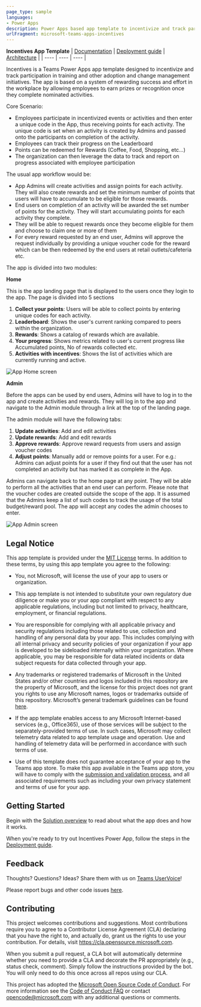 ```yaml
---
page_type: sample
languages:
- Power Apps
description: Power Apps based app template to incentivize and track participation in training and other adoption and change management initiatives.
urlFragment: microsoft-teams-apps-incentives
---
```



**Incentives App Template**
| [Documentation](https://github.com/OfficeDev/microsoft-teams-apps-incentives/wiki/Solution-overview) | [Deployment guide](https://github.com/OfficeDev/microsoft-teams-apps-incentives/wiki/Deployement-guide) | [Architecture](https://github.com/OfficeDev/microsoft-teams-apps-incentives/wiki/Solution-overview) |
| ---- | ---- | ---- |

Incentives is a Teams Power Apps app template designed to incentivize and track participation in training and other adoption and change management initiatives.
The app is based on a system of rewarding success and effort in the workplace by allowing employees to earn prizes or recognition once they complete nominated activities.

Core Scenario:
- Employees participate in incentivized events or activities and then enter a unique code in the App, thus receiving points for each activity. The unique code is set when an activity is created by Admins and passed onto the participants on completion of the activity.
- Employees can track their progress on the Leaderboard
- Points can be redeemed for Rewards (Coffee, Food, Shopping, etc…)
- The organization can then leverage the data to track and report on progress associated with employee participation

The usual app workflow would be:
- App Admins will create activities and assign points for each activity. They will also create rewards and set the minimum number of points that users will have to accumulate to be eligible for those rewards.
- End users on completion of an activity will be awarded the set number of points for the activity. They will start accumulating points for each activity they complete.
- They will be able to request rewards once they become eligible for them and choose to claim one or more of them
- For every reward requested by an end user, Admins will approve the request individually by providing a unique voucher code for the reward which can be then redeemed by the end users at retail outlets/cafeteria etc.

The app is divided into two modules:

**Home**

This is the app landing page that is displayed to the users once they login to the app. The page is divided into 5 sections
1. **Collect your points**: Users will be able to collect points by entering unique codes for each activity.
2. **Leaderboard**: Shows the user's current ranking compared to peers within the organization. 
3. **Rewards**: Shows a catalog of rewards which are available.
4. **Your progress**: Shows metrics related to user's current progress like Accumulated points, No of rewards collected etc.  
5. **Activities with incentives**: Shows the list of activities which are currently running and active.

![App Home screen](https://github.com/OfficeDev/microsoft-teams-apps-incentives/wiki/Images/IncentivesApp-PersonalScope.png)

**Admin**

Before the apps can be used by end users, Admins will have to log in to the app and create activities and rewards. They will log in to the app and navigate to the Admin module through a link at the top of the landing page.

The admin module will have the following tabs:
1. **Update activities**: Add and edit activities 
2. **Update rewards**: Add and edit rewards
3. **Approve rewards**: Approve reward requests from users and assign voucher codes
4. **Adjust points**: Manually add or remove points for a user. For e.g.: Admins can adjust points for a user if they find out that the user has not completed an activity but has marked it as complete in the App.   

Admins can navigate back to the home page at any point. They will be able to perform all the activities that an end user can perform. Please note that the voucher codes are created outside the scope of the app. It is assumed that the Admins keep a list of such codes to track the usage of the total budget/reward pool. The app will accept any codes the admin chooses to enter.

![App Admin screen](https://github.com/OfficeDev/microsoft-teams-apps-incentives/wiki/Images/IncentivesApp_Admin.png)

## Legal Notice
This app template is provided under the [MIT License](https://github.com/OfficeDev/microsoft-teams-apps-incentives/blob/master/LICENSE) terms.  In addition to these terms, by using this app template you agree to the following:

- You, not Microsoft, will license the use of your app to users or organization. 

- This app template is not intended to substitute your own regulatory due diligence or make you or your app compliant with respect to any applicable regulations, including but not limited to privacy, healthcare, employment, or financial regulations.

- You are responsible for complying with all applicable privacy and security regulations including those related to use, collection and handling of any personal data by your app. This includes complying with all internal privacy and security policies of your organization if your app is developed to be sideloaded internally within your organization. Where applicable, you may be responsible for data related incidents or data subject requests for data collected through your app.

- Any trademarks or registered trademarks of Microsoft in the United States and/or other countries and logos included in this repository are the property of Microsoft, and the license for this project does not grant you rights to use any Microsoft names, logos or trademarks outside of this repository. Microsoft’s general trademark guidelines can be found [here](https://www.microsoft.com/en-us/legal/intellectualproperty/trademarks/usage/general.aspx).

- If the app template enables access to any Microsoft Internet-based services (e.g., Office365), use of those services will be subject to the separately-provided terms of use. In such cases, Microsoft may collect telemetry data related to app template usage and operation. Use and handling of telemetry data will be performed in accordance with such terms of use.

- Use of this template does not guarantee acceptance of your app to the Teams app store. To make this app available in the Teams app store, you will have to comply with the [submission and validation process](https://docs.microsoft.com/en-us/microsoftteams/platform/concepts/deploy-and-publish/appsource/publish), and all associated requirements such as including your own privacy statement and terms of use for your app.
 

## Getting Started
Begin with the [Solution overview](https://github.com/OfficeDev/microsoft-teams-apps-incentives/wiki/Solution-Overview) to read about what the app does and how it works.

When you're ready to try out Incentives Power App, follow the steps in the [Deployment guide](https://github.com/OfficeDev/microsoft-teams-apps-incentives/wiki/Deployment-Guide).

## Feedback
Thoughts? Questions? Ideas? Share them with us on [Teams UserVoice](https://microsoftteams.uservoice.com/forums/555103-public)!

Please report bugs and other code issues [here](https://github.com/OfficeDev/microsoft-teams-apps-incentives/blob/master/LICENSE).

## Contributing

This project welcomes contributions and suggestions.  Most contributions require you to agree to a
Contributor License Agreement (CLA) declaring that you have the right to, and actually do, grant us
the rights to use your contribution. For details, visit https://cla.opensource.microsoft.com.

When you submit a pull request, a CLA bot will automatically determine whether you need to provide
a CLA and decorate the PR appropriately (e.g., status check, comment). Simply follow the instructions
provided by the bot. You will only need to do this once across all repos using our CLA.

This project has adopted the [Microsoft Open Source Code of Conduct](https://opensource.microsoft.com/codeofconduct/).
For more information see the [Code of Conduct FAQ](https://opensource.microsoft.com/codeofconduct/faq/) or
contact [opencode@microsoft.com](mailto:opencode@microsoft.com) with any additional questions or comments.
